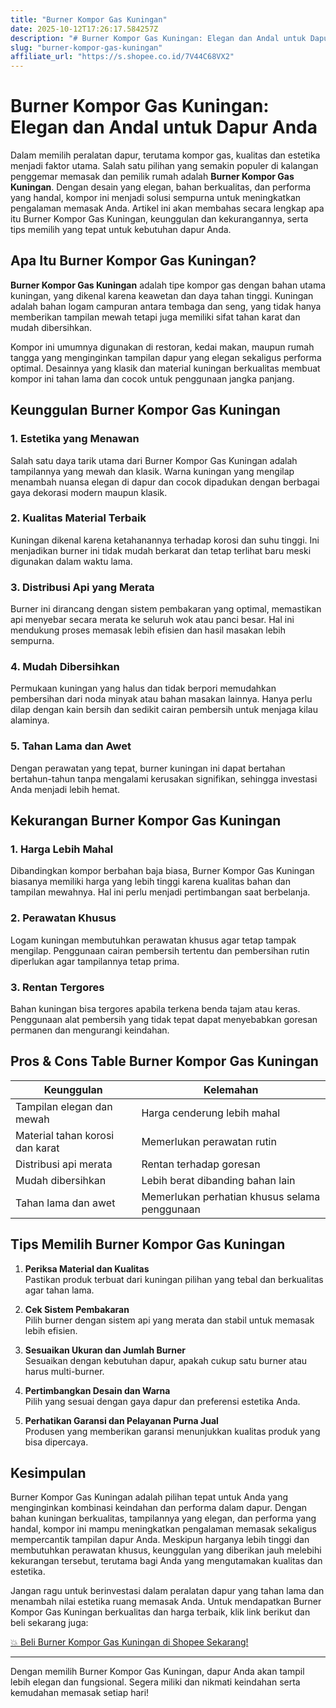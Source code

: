 ```yaml
---
title: "Burner Kompor Gas Kuningan"
date: 2025-10-12T17:26:17.584257Z
description: "# Burner Kompor Gas Kuningan: Elegan dan Andal untuk Dapur Anda..."
slug: "burner-kompor-gas-kuningan"
affiliate_url: "https://s.shopee.co.id/7V44C68VX2"
---
```

# Burner Kompor Gas Kuningan: Elegan dan Andal untuk Dapur Anda

Dalam memilih peralatan dapur, terutama kompor gas, kualitas dan estetika menjadi faktor utama. Salah satu pilihan yang semakin populer di kalangan penggemar memasak dan pemilik rumah adalah **Burner Kompor Gas Kuningan**. Dengan desain yang elegan, bahan berkualitas, dan performa yang handal, kompor ini menjadi solusi sempurna untuk meningkatkan pengalaman memasak Anda. Artikel ini akan membahas secara lengkap apa itu Burner Kompor Gas Kuningan, keunggulan dan kekurangannya, serta tips memilih yang tepat untuk kebutuhan dapur Anda.

## Apa Itu Burner Kompor Gas Kuningan?

**Burner Kompor Gas Kuningan** adalah tipe kompor gas dengan bahan utama kuningan, yang dikenal karena keawetan dan daya tahan tinggi. Kuningan adalah bahan logam campuran antara tembaga dan seng, yang tidak hanya memberikan tampilan mewah tetapi juga memiliki sifat tahan karat dan mudah dibersihkan.

Kompor ini umumnya digunakan di restoran, kedai makan, maupun rumah tangga yang menginginkan tampilan dapur yang elegan sekaligus performa optimal. Desainnya yang klasik dan material kuningan berkualitas membuat kompor ini tahan lama dan cocok untuk penggunaan jangka panjang.

## Keunggulan Burner Kompor Gas Kuningan

### 1. Estetika yang Menawan

Salah satu daya tarik utama dari Burner Kompor Gas Kuningan adalah tampilannya yang mewah dan klasik. Warna kuningan yang mengilap menambah nuansa elegan di dapur dan cocok dipadukan dengan berbagai gaya dekorasi modern maupun klasik.

### 2. Kualitas Material Terbaik

Kuningan dikenal karena ketahanannya terhadap korosi dan suhu tinggi. Ini menjadikan burner ini tidak mudah berkarat dan tetap terlihat baru meski digunakan dalam waktu lama.

### 3. Distribusi Api yang Merata

Burner ini dirancang dengan sistem pembakaran yang optimal, memastikan api menyebar secara merata ke seluruh wok atau panci besar. Hal ini mendukung proses memasak lebih efisien dan hasil masakan lebih sempurna.

### 4. Mudah Dibersihkan

Permukaan kuningan yang halus dan tidak berpori memudahkan pembersihan dari noda minyak atau bahan masakan lainnya. Hanya perlu dilap dengan kain bersih dan sedikit cairan pembersih untuk menjaga kilau alaminya.

### 5. Tahan Lama dan Awet

Dengan perawatan yang tepat, burner kuningan ini dapat bertahan bertahun-tahun tanpa mengalami kerusakan signifikan, sehingga investasi Anda menjadi lebih hemat.

## Kekurangan Burner Kompor Gas Kuningan

### 1. Harga Lebih Mahal

Dibandingkan kompor berbahan baja biasa, Burner Kompor Gas Kuningan biasanya memiliki harga yang lebih tinggi karena kualitas bahan dan tampilan mewahnya. Hal ini perlu menjadi pertimbangan saat berbelanja.

### 2. Perawatan Khusus

Logam kuningan membutuhkan perawatan khusus agar tetap tampak mengilap. Penggunaan cairan pembersih tertentu dan pembersihan rutin diperlukan agar tampilannya tetap prima.

### 3. Rentan Tergores

Bahan kuningan bisa tergores apabila terkena benda tajam atau keras. Penggunaan alat pembersih yang tidak tepat dapat menyebabkan goresan permanen dan mengurangi keindahan.

## Pros & Cons Table Burner Kompor Gas Kuningan

| Keunggulan                          | Kelemahan                                |
|-------------------------------------|------------------------------------------|
| Tampilan elegan dan mewah         | Harga cenderung lebih mahal             |
| Material tahan korosi dan karat   | Memerlukan perawatan rutin             |
| Distribusi api merata             | Rentan terhadap goresan               |
| Mudah dibersihkan                | Lebih berat dibanding bahan lain      |
| Tahan lama dan awet              | Memerlukan perhatian khusus selama penggunaan |

## Tips Memilih Burner Kompor Gas Kuningan

1. **Periksa Material dan Kualitas**  
Pastikan produk terbuat dari kuningan pilihan yang tebal dan berkualitas agar tahan lama.

2. **Cek Sistem Pembakaran**  
Pilih burner dengan sistem api yang merata dan stabil untuk memasak lebih efisien.

3. **Sesuaikan Ukuran dan Jumlah Burner**  
Sesuaikan dengan kebutuhan dapur, apakah cukup satu burner atau harus multi-burner.

4. **Pertimbangkan Desain dan Warna**  
Pilih yang sesuai dengan gaya dapur dan preferensi estetika Anda.

5. **Perhatikan Garansi dan Pelayanan Purna Jual**  
Produsen yang memberikan garansi menunjukkan kualitas produk yang bisa dipercaya.

## Kesimpulan

Burner Kompor Gas Kuningan adalah pilihan tepat untuk Anda yang menginginkan kombinasi keindahan dan performa dalam dapur. Dengan bahan kuningan berkualitas, tampilannya yang elegan, dan performa yang handal, kompor ini mampu meningkatkan pengalaman memasak sekaligus mempercantik tampilan dapur Anda. Meskipun harganya lebih tinggi dan membutuhkan perawatan khusus, keunggulan yang diberikan jauh melebihi kekurangan tersebut, terutama bagi Anda yang mengutamakan kualitas dan estetika.

Jangan ragu untuk berinvestasi dalam peralatan dapur yang tahan lama dan menambah nilai estetika ruang memasak Anda. Untuk mendapatkan Burner Kompor Gas Kuningan berkualitas dan harga terbaik, klik link berikut dan beli sekarang juga:

[💥 Beli Burner Kompor Gas Kuningan di Shopee Sekarang!](https://s.shopee.co.id/7V44C68VX2)

---

Dengan memilih Burner Kompor Gas Kuningan, dapur Anda akan tampil lebih elegan dan fungsional. Segera miliki dan nikmati keindahan serta kemudahan memasak setiap hari!